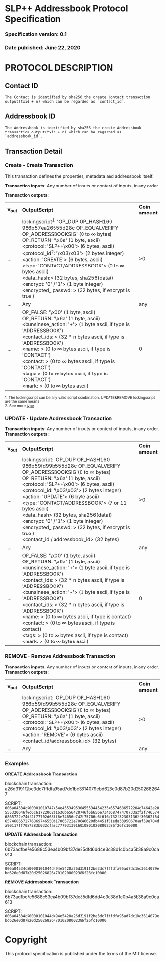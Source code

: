 # SLP++ Addressbook Protocol Specification
### Specification version: 0.1
### Date published: June 22, 2020

# PROTOCOL DESCRIPTION

## Contact ID
```
The Contact is identified by sha256 the create Contact transaction output(txid + n) which can be regarded as `contact_id`.
```

## Addressbook ID
```
The Addressbook is identified by sha256 the create Addressbook transaction output(txid + n) which can be regarded as `addressbook_id`.
```


## Transaction Detail

### Create - Create Transaction

This transaction defines the properties, metadata and addressbook itself. 

**Transaction inputs**: Any number of inputs or content of inputs, in any order.

**Transaction outputs**:
<table>
<tr>
  <td><b>v<sub>out</sub></b></td>
  <td><b>OutputScript </b></td>
  <td><b>Coin<br>amount </b></td>
</tr>
  <tr>
    <td>...</td>
   <td>
   lockingscript<sup>1</sup>: 'OP_DUP OP_HASH160 986b57ea26555d28c OP_EQUALVERIFY OP_ADDRESSBOOKSIG' (0 to ∞ bytes)<br/>   
   OP_RETURN: '\x6a' (1 byte, ascii)<br/>
   &lt;protocol: 'SLP++\x00'&gt; (6 bytes, ascii)<br/>
   &lt;protocol_id<sup>2</sup>: '\x03\x03'&gt; (2 bytes integer)<br/>
   &lt;action: 'CREATE'&gt; (6 bytes, ascii)<br/>
   &lt;type: 'CONTACT/ADDRESSBOOK'&gt; (0 to ∞ bytes ascii)<br/>
   &lt;data_hash:&gt; (32 bytes, sha256(data))<br/>
   &lt;encrypt: '0' / '1'&gt; (1 byte integer)<br/>
   &lt;encrypted_ passwd: &gt; (32 bytes, if encrypt is true )<br/>
   <td>>0</td>
  </tr>
  
  <tr>
    <td>...</td>
    <td>Any</td>
    <td>any</td>
  </tr>
  
  <tr>
    <td>...</td>
    <td>
    OP_FALSE: '\x00'  (1 byte, ascii)<br>
    OP_RETURN: '\x6a' (1 byte, ascii)<br>
    &lt;bunsinese_action: '+'&gt; (1 byte ascii, if type is 'ADDRESSBOOK')<br/>
    &lt;contact_ids: &gt; (32 * n bytes ascii, if type is 'ADDRESSBOOK')<br/>
    &lt;name: &gt; (0 to ∞ bytes ascii, if type is 'CONTACT')<br/>
    &lt;contact: &gt; (0 to ∞ bytes ascii, if type is 'CONTACT')<br/>
    &lt;tags: &gt; (0 to ∞ bytes ascii, if type is 'CONTACT')<br/>
    &lt;mark: &gt; (0 to ∞ bytes ascii)<br/>
    </td>
    <td>0</td>
  </tr>
 
</table>

<sup>1. The lockingscript can be any valid script combination.  UPDATE&REMOVE lockingscript are the same means</sup>   
<sup>2. See more [type](../index.md)</sup>  

### UPDATE - Update Addressbook Transaction
  
**Transaction inputs**: Any number of inputs or content of inputs, in any order.  
**Transaction outputs**:
<table>
<tr>
  <td><b>v<sub>out</sub></b></td>
  <td><b>OutputScript </b></td>
  <td><b>Coin</br>amount </b></td>
</tr>
  <tr>
  <td>...</td>
  <td>
   lockingscript: 'OP_DUP OP_HASH160 986b59fd99b555d28c OP_EQUALVERIFY OP_ADDRESSBOOKSIG'(0 to ∞ bytes)<br/>   
   OP_RETURN: '\x6a' (1 byte, ascii)<br/>
&lt;protocol: 'SLP++\x00'&gt; (6 bytes, ascii)<BR>
&lt;protocol_id: '\x03\x03'&gt; (2 bytes integer)<br/>
&lt;action: 'UPDATE'&gt; (6 byte ascii)<BR>
&lt;type: 'CONTACT/ADDRESSBOOK'&gt; (7 or 11 bytes ascii)<br/>
&lt;data_hash&gt; (32 bytes, sha256(data))<BR>
&lt;encrypt: '0' / '1'&gt; (1 byte integer)<br/>
&lt;encrypted_ passwd: &gt; (32 bytes, if encrypt is true )<br/>
&lt;contact_id / addressbook_id&gt; (32 bytes)<BR>
  </td>
  <td>>0</td>
  </tr>

  <tr>
    <td>...</td>
    <td>Any</td>
    <td>any</td>
  </tr>

  <tr>
    <td>...</td>
    <td>
    OP_FALSE: '\x00'  (1 byte, ascii)<br>
    OP_RETURN: '\x6a' (1 byte, ascii)<br>
    &lt;bunsinese_action: '+'&gt; (1 byte ascii, if type is 'ADDRESSBOOK')<br/>
    &lt;contact_ids: &gt; (32 * n bytes ascii, if type is 'ADDRESSBOOK')<br/>
    &lt;bunsinese_action: '-'&gt; (1 byte ascii, if type is 'ADDRESSBOOK')<br/>
    &lt;contact_ids: &gt; (32 * n bytes ascii, if type is 'ADDRESSBOOK')<br/>
    &lt;name: &gt; (0 to ∞ bytes ascii, if type is contact)<br/>
    &lt;contact: &gt; (0 to ∞ bytes ascii, if type is contact)<br/>
    &lt;tags: &gt; (0 to ∞ bytes ascii, if type is contact)<br/>
    &lt;mark: &gt; (0 to ∞ bytes ascii)<br/>
    <td>0</td>
  </tr>

</table>


### REMOVE - Remove Addressbook Transaction

**Transaction inputs**: Any number of inputs or content of inputs, in any order.  
**Transaction outputs**:
<table>
<tr>
  <td><b>v<sub>out</sub></b></td>
  <td><b>OutputScript </b></td>
  <td><b>Coin</br>amount</b></td>
</tr>
  <tr>
  <td>...</td>
  <td>
   lockingscript: 'OP_DUP OP_HASH160 986b59fd99b555d28c OP_EQUALVERIFY OP_ADDRESSBOOKSIG'(0 to ∞ bytes)<br/>   
   OP_RETURN: '\x6a' (1 byte, ascii)<br/>
&lt;protocol: 'SLP++\x00'&gt; (6 bytes, ascii)<BR>
&lt;protocol_id: '\x03\x03'&gt; (2 bytes integer)<br/>
&lt;action: 'REMOVE'&gt; (6 bytes ascii)<BR>
&lt;contact_id/addressbook_id&gt; (32 bytes)<BR>
  </td>
  <td>>0</td>
  </tr>

  <tr>
    <td>...</td>
    <td>Any</td>
    <td>any</td>
  </tr>
</table>


### Examples

**CREATE Addressbook Transaction**

blockchain transaction:  a26d3191f2be3dc7fffdfa95ad7dc1bc3614079ebd626e0d87b20d2502682647

SCRIPT: ``006a04534c500001010747454e45534953045553445423546574686572204c74642e20555320646f6c6c6172206261636b656420746f6b656e734168747470733a2f2f7465746865722e746f2f77702d636f6e74656e742f75706c6f6164732f323031362f30362f546574686572576869746550617065722e70646620db4451f11eda33950670aaf59e704da90117ff7057283b032cfaec77793139160108010208002386f26fc10000``

**UPDATE Addressbook Transaction**

blockchain transaction: 6b73adfbe7e5688c53ea4b09bf37de85dfd6dd4e3d38d1c0b4a5b38a9c0ca613

SCRIPT: ``006a04534c50000101044d494e5420a26d3191f2be3dc7fffdfa95ad7dc1bc3614079ebd626e0d87b20d2502682647010208002386f26fc10000``

**REMOVE Addressbook Transaction**

blockchain transaction: 6b73adfbe7e5688c53ea4b09bf37de85dfd6dd4e3d38d1c0b4a5b38a9c0ca613

SCRIPT: ``006a04534c50000101044d494e5420a26d3191f2be3dc7fffdfa95ad7dc1bc3614079ebd626e0d87b20d2502682647010208002386f26fc10000``

# Copyright

This protocol specification is published under the terms of the MIT license.
